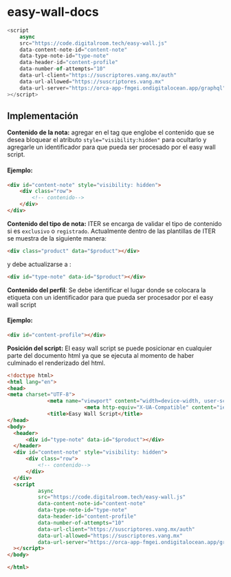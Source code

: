 # easy-wall-docs


```js
<script
    async
    src="https://code.digitalroom.tech/easy-wall.js"
    data-content-note-id="content-note"
    data-type-note-id="type-note"
    data-header-id="content-profile"
    data-number-of-attempts="10"
    data-url-client="https://suscriptores.vang.mx/auth"
    data-url-allowed="https://suscriptores.vang.mx"
    data-url-server="https://orca-app-fmgei.ondigitalocean.app/graphql"
></script>
```

## Implementación

**Contenido de la nota:** agregar en el tag que englobe el contenido que se desea bloquear el atributo `style="visibility:hidden"` para ocultarlo y agregarle un identificador para que pueda ser procesado por el easy wall script.

#### Ejemplo:
```html
<div id="content-note" style="visibility: hidden">
    <div class="row">
        <!-- contenido-->
    </div>
</div>
```

**Contenido del tipo de nota:** ITER se encarga de validar el tipo de contenido si es `exclusivo` o `registrado`. Actualmente dentro de las plantillas de ITER se muestra de la siguiente manera:

```html
<div class="product" data="$product"></div>
```

y debe actualizarse a :

```html
<div id="type-note" data-id="$product"></div>
```

**Contenido del perfil**: Se debe identificar el lugar donde se colocara la etiqueta con un identificador para que pueda ser procesador por el easy wall script

#### Ejemplo:
```html
<div id="content-profile"></div>
```

**Posición del script:** El easy wall script se puede posicionar en cualquier parte del documento html ya que se ejecuta al momento de haber culminado el renderizado del html.

```html
<!doctype html>
<html lang="en">
<head>
<meta charset="UTF-8">
             <meta name="viewport" content="width=device-width, user-scalable=no, initial-scale=1.0, maximum-scale=1.0, minimum-scale=1.0">
                         <meta http-equiv="X-UA-Compatible" content="ie=edge">
             <title>Easy Wall Script</title>
</head>
<body>
  <header>
      <div id="type-note" data-id="$product"></div>
  </header>
  <div id="content-note" style="visibility: hidden">
      <div class="row">
          <!-- contenido-->
      </div>
  </div>
  <script
          async
          src="https://code.digitalroom.tech/easy-wall.js"
          data-content-note-id="content-note"
          data-type-note-id="type-note"
          data-header-id="content-profile"
          data-number-of-attempts="10"
          data-url-client="https://suscriptores.vang.mx/auth"
          data-url-allowed="https://suscriptores.vang.mx"
          data-url-server="https://orca-app-fmgei.ondigitalocean.app/graphql"
  ></script>
</body>

</html>

```